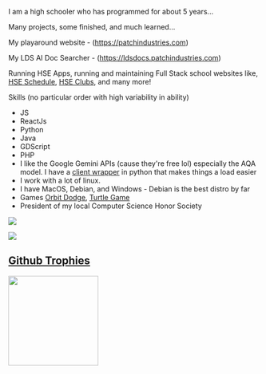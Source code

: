 I am a high schooler who has programmed for about 5 years... 

Many projects, some finished, and much learned... 

My playaround website - (https://patchindustries.com)

My LDS AI Doc Searcher - (https://ldsdocs.patchindustries.com)

Running HSE Apps, running and maintaining Full Stack school websites like, [HSE Schedule](https://github.com/HSE-Apps-Team/schedule-client-reformat), [HSE Clubs](https://github.com/HSE-Apps-Team/club-client), and many more!

Skills (no particular order with high variability in ability)

- JS
- ReactJs
- Python
- Java
- GDScript
- PHP
- I like the Google Gemini APIs (cause they're free lol) especially the AQA model. I have a [client wrapper](https://github.com/legojrp/Gemini-AQA-Client-Wrapper) in python that makes things a load easier 
- I work with a lot of linux.
- I have MacOS, Debian, and Windows - Debian is the best distro by far
- Games  [Orbit Dodge](https://legojrp.github.io/Orbit-Dodge), [Turtle Game](https://patchindustries.com/turtle/) 
- President of my local Computer Science Honor Society



<a href="https://github.com/anuraghazra/github-readme-stats"><img align="center" src="https://readme-stats-six-sigma.vercel.app/api/top-langs/?username=legojrp&layout=compact&text_color=7289da&bg_color=2c2f33&ring_color=2C2F33&hide_border=true" /> 

<a href="https://github.com/denvercoder1/github-readme-streak-stats"><img aligh="center" src="https://github-readme-streak-stats.herokuapp.com?user=legojrp&mode=weekly&background=2C2F33&stroke=7289DA&ring=7289DA&sideNums=7289DA&sideLabels=7289DA&currStreakNum=7289DA&fire=FFFFFF&currStreakLabel=7289DA&dates=7289DA&border=2C2F33">

## Github Trophies
<a href="https://github.com/ryo-ma/github-profile-trophy"><img align="center" height="180em" src="https://github-profile-trophy.vercel.app/?username=legojrp&theme=discord&no-frame=true" /> 
